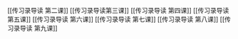 [[传习录导读 第二课]]
[[传习录导读第三课]]
[[传习录导读 第四课]]
[[传习录导读第五课]]
[[传习录导读 第六课]]
[[传习录导读 第七课]]
[[传习录导读 第八课]]
[[传习录导读 第九课]]










